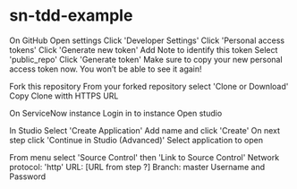 # sn-tdd-example
On GitHub
  Open settings
  Click 'Developer Settings'
  Click 'Personal access tokens'
  Click 'Generate new token'
  Add Note to identify this token
  Select 'public_repo'
  Click 'Generate token'
  Make sure to copy your new personal access token now. You won’t be able to see it again!
  
  Fork this repository
  From your forked repository select 'Clone or Download'
  Copy Clone witth HTTPS URL

On ServiceNow instance
  Login in to instance
  Open studio

  In Studio
    Select 'Create Application'
    Add name and click 'Create'
    On next step click 'Continue in Studio (Advanced)'
    Select application to open
  
  From menu select 'Source Control' then 'Link to Source Control'
  Network protocol: 'http'
  URL: [URL from step ?]
  Branch: master
  Username and Password
  
